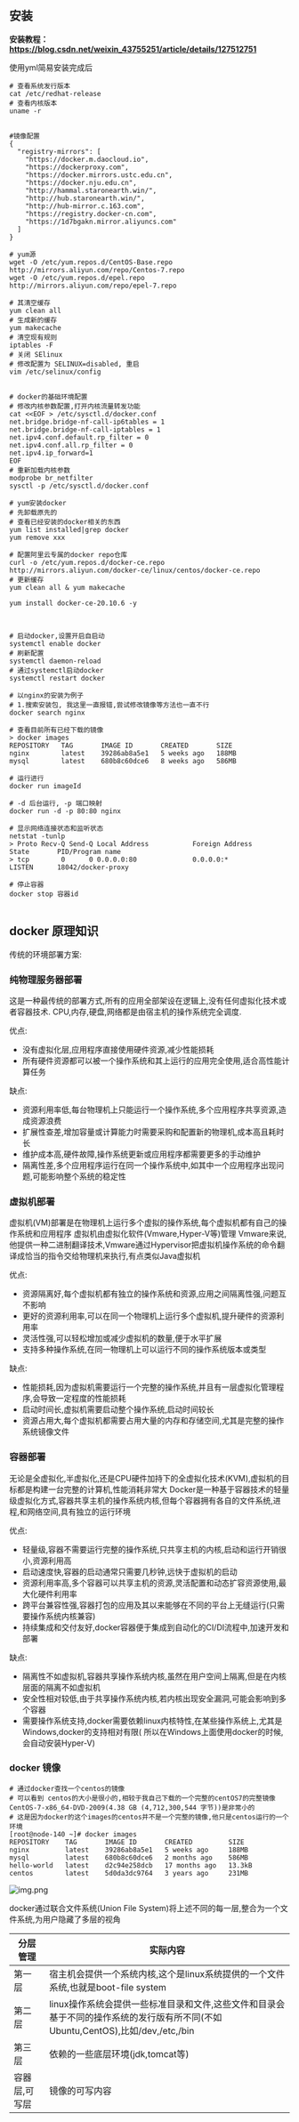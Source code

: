 ## 安装

**安装教程： https://blog.csdn.net/weixin_43755251/article/details/127512751**

使用yml简易安装完成后

```shell
# 查看系统发行版本
cat /etc/redhat-release
# 查看内核版本
uname -r


#镜像配置
{
  "registry-mirrors": [
    "https://docker.m.daocloud.io",
    "https://dockerproxy.com",
    "https://docker.mirrors.ustc.edu.cn",
    "https://docker.nju.edu.cn",
    "http://hammal.staronearth.win/",
    "http://hub.staronearth.win/",
    "http://hub-mirror.c.163.com",
    "https://registry.docker-cn.com",
    "https://1d7bgakn.mirror.aliyuncs.com"
  ]
}

# yum源
wget -O /etc/yum.repos.d/CentOS-Base.repo http://mirrors.aliyun.com/repo/Centos-7.repo
wget -O /etc/yum.repos.d/epel.repo http://mirrors.aliyun.com/repo/epel-7.repo

# 其清空缓存
yum clean all
# 生成新的缓存
yum makecache
# 清空现有规则
iptables -F
# 关闭 SElinux
# 修改配置为 SELINUX=disabled, 重启
vim /etc/selinux/config


# docker的基础环境配置
# 修改内核参数配置,打开内核流量转发功能
cat <<EOF > /etc/sysctl.d/docker.conf
net.bridge.bridge-nf-call-ip6tables = 1
net.bridge.bridge-nf-call-iptables = 1
net.ipv4.conf.default.rp_filter = 0
net.ipv4.conf.all.rp_filter = 0
net.ipv4.ip_forward=1
EOF
# 重新加载内核参数
modprobe br_netfilter
sysctl -p /etc/sysctl.d/docker.conf

# yum安装docker
# 先卸载原先的
# 查看已经安装的docker相关的东西
yum list installed|grep docker
yum remove xxx 

# 配置阿里云专属的docker repo仓库
curl -o /etc/yum.repos.d/docker-ce.repo http://mirrors.aliyun.com/docker-ce/linux/centos/docker-ce.repo
# 更新缓存
yum clean all & yum makecache

yum install docker-ce-20.10.6 -y



# 启动docker,设置开启自启动
systemctl enable docker
# 刷新配置
systemctl daemon-reload
# 通过systemctl启动docker
systemctl restart docker

# 以nginx的安装为例子
# 1.搜索安装包, 我这里一直报错,尝试修改镜像等方法也一直不行
docker search nginx

# 查看目前所有已经下载的镜像
> docker images
REPOSITORY   TAG       IMAGE ID       CREATED       SIZE
nginx        latest    39286ab8a5e1   5 weeks ago   188MB
mysql        latest    680b8c60dce6   8 weeks ago   586MB

# 运行进行
docker run imageId

# -d 后台运行, -p 端口映射
docker run -d -p 80:80 nginx

# 显示网络连接状态和监听状态
netstat -tunlp
> Proto Recv-Q Send-Q Local Address           Foreign Address         State       PID/Program name 
> tcp        0      0 0.0.0.0:80              0.0.0.0:*               LISTEN      18042/docker-proxy

# 停止容器
docker stop 容器id


```

## docker 原理知识

传统的环境部署方案:

### 纯物理服务器部署

这是一种最传统的部署方式,所有的应用全部架设在逻辑上,没有任何虚拟化技术或者容器技术.
CPU,内存,硬盘,网络都是由宿主机的操作系统完全调度.

优点:

- 没有虚拟化层,应用程序直接使用硬件资源,减少性能损耗
- 所有硬件资源都可以被一个操作系统和其上运行的应用完全使用,适合高性能计算任务

缺点:

- 资源利用率低,每台物理机上只能运行一个操作系统,多个应用程序共享资源,造成资源浪费
- 扩展性查差,增加容量或计算能力时需要采购和配置新的物理机,成本高且耗时长
- 维护成本高,硬件故障,操作系统更新或应用程序都需要更多的手动维护
- 隔离性差,多个应用程序运行在同一个操作系统中,如其中一个应用程序出现问题,可能影响整个系统的稳定性

### 虚拟机部署

虚拟机(VM)部署是在物理机上运行多个虚拟的操作系统,每个虚拟机都有自己的操作系统和应用程序
虚拟机由虚拟化软件(Vmware,Hyper-V等)管理
Vmware来说,他提供一种二进制翻译技术,Vmware通过Hypervisor把虚拟机操作系统的命令翻译成恰当的指令交给物理机来执行,有点类似Java虚拟机

优点:

- 资源隔离好,每个虚拟机都有独立的操作系统和资源,应用之间隔离性强,问题互不影响
- 更好的资源利用率,可以在同一个物理机上运行多个虚拟机,提升硬件的资源利用率
- 灵活性强,可以轻松增加或减少虚拟机的数量,便于水平扩展
- 支持多种操作系统,在同一物理机上可以运行不同的操作系统版本或类型

缺点:

- 性能损耗,因为虚拟机需要运行一个完整的操作系统,并且有一层虚拟化管理程序,会导致一定程度的性能损耗
- 启动时间长,虚拟机需要启动整个操作系统,启动时间较长
- 资源占用大,每个虚拟机都需要占用大量的内存和存储空间,尤其是完整的操作系统镜像文件

### 容器部署

无论是全虚拟化,半虚拟化,还是CPU硬件加持下的全虚拟化技术(KVM),虚拟机的目标都是构建一台完整的计算机,性能消耗非常大
Docker是一种基于容器技术的轻量级虚拟化方式,容器共享主机的操作系统内核,但每个容器拥有各自的文件系统,进程,和网络空间,具有独立的运行环境

优点:

- 轻量级,容器不需要运行完整的操作系统,只共享主机的内核,启动和运行开销很小,资源利用高
- 启动速度快,容器的启动通常只需要几秒钟,远快于虚拟机的启动
- 资源利用率高,多个容器可以共享主机的资源,灵活配置和动态扩容资源使用,最大化硬件利用率
- 跨平台兼容性强,容器打包的应用及其以来能够在不同的平台上无缝运行(只需要操作系统内核兼容)
- 持续集成和交付友好,docker容器便于集成到自动化的CI/DI流程中,加速开发和部署

缺点:

- 隔离性不如虚拟机,容器共享操作系统内核,虽然在用户空间上隔离,但是在内核层面的隔离不如虚拟机
- 安全性相对较低,由于共享操作系统内核,若内核出现安全漏洞,可能会影响到多个容器
- 需要操作系统支持,docker需要依赖linux内核特性,在某些操作系统上,尤其是Windows,docker的支持相对有限(
  所以在Windows上面使用docker的时候,会自动安装Hyper-V)

### docker 镜像

```shell
# 通过docker查找一个centos的镜像
# 可以看到 centos的大小是很小的,相较于我自己下载的一个完整的centOS7的完整镜像 CentOS-7-x86_64-DVD-2009(4.38 GB (4,712,300,544 字节))是非常小的
# 这是因为docker的这个images的centos并不是一个完整的镜像,他只是centos运行的一个环境
[root@node-140 ~]# docker images
REPOSITORY    TAG       IMAGE ID       CREATED         SIZE
nginx         latest    39286ab8a5e1   5 weeks ago     188MB
mysql         latest    680b8c60dce6   2 months ago    586MB
hello-world   latest    d2c94e258dcb   17 months ago   13.3kB
centos        latest    5d0da3dc9764   3 years ago     231MB
```

![img.png](img.png)

docker通过联合文件系统(Union File System)将上述不同的每一层,整合为一个文件系统,为用户隐藏了多层的视角

| 分层管理    | 实际内容                                                                              |
|---------|-----------------------------------------------------------------------------------|
| 第一层     | 宿主机会提供一个系统内核,这个是linux系统提供的一个文件系统,也就是boot-file system                              |
| 第二层     | linux操作系统会提供一些标准目录和文件,这些文件和目录会基于不同的操作系统的发行版有所不同(不如Ubuntu,CentOS),比如/dev,/etc,/bin |
| 第三层     | 依赖的一些底层环境(jdk,tomcat等)                                                            |
| 容器层,可写层 | 镜像的可写内容                                                                           |


